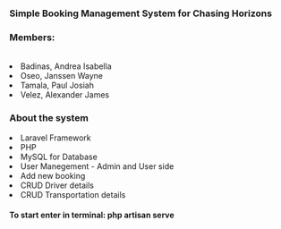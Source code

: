 <h3>Simple Booking Management System for Chasing Horizons</h3>

<h3>Members:</h3><br>
<li>Badinas, Andrea Isabella </li>
<li>Oseo, Janssen Wayne</li>
<li>Tamala, Paul Josiah</li>
<li>Velez, Alexander James</li>

<h3>About the system</h3>
<li>Laravel Framework</li>
<li>PHP</li>
<li>MySQL for Database </li>
<li>User Manegement - Admin and User side</li>
<li>Add new booking</li>
<li>CRUD Driver details</li>
<li>CRUD Transportation details</li>

<h4>To start enter in terminal: php artisan serve</h4>
